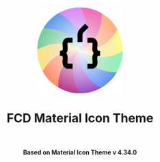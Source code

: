 <h1 align="center">
  <br>
    <img src="https://raw.githubusercontent.com/PKief/vscode-material-icon-theme/main/logo.png" alt="logo" width="200">
  <br><br>
  FCD Material Icon Theme
  <br>
  <br>
</h1>

<h4 align="center">Based on <a src="https://github.com/PKief/vscode-material-icon-theme/blob/v4.34.0/README.md">Material Icon Theme v 4.34.0</a></h4>
